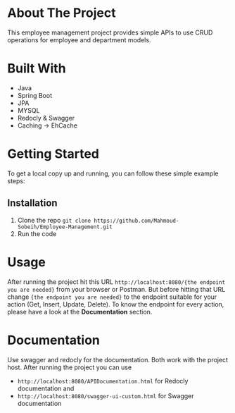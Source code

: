 # About The Project
  This employee management project provides simple APIs to use CRUD operations for employee and department models.

# Built With
  - Java
  - Spring Boot
  - JPA
  - MYSQL
  - Redocly & Swagger
  - Caching -> EhCache

# Getting Started
  To get a local copy up and running, you can follow these simple example steps:

  ## Installation
  1. Clone the repo `git clone https://github.com/Mahmoud-Sobeih/Employee-Management.git`
  2. Run the code
 
  # Usage
  After running the project hit this URL `http://localhost:8080/{the endpoint you are needed}` from your browser or Postman. But before hitting that URL change `{the endpoint you are needed}` to the endpoint suitable for your action (Get, Insert, Update, Delete). To know the endpoint for every action, please have a look at the **Documentation** section.

# Documentation
Use swagger and redocly for the documentation. Both work with the project host. After running the project you can use 
- `http://localhost:8080/APIDocumentation.html` for Redocly documentation and
- `http://localhost:8080/swagger-ui-custom.html` for Swagger documentation
